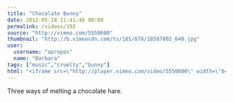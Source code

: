 ```yaml
---
title: "Chocolate Bunny"
date: 2012-05-18 11:41:46 00:00
permalink: /videos/192
source: "http://vimeo.com/5550600"
thumbnail: "http://b.vimeocdn.com/ts/185/878/18587802_640.jpg"
user:
  username: "apropos"
  name: "Barbara"
tags: ["music","cruelty","bunny"]
html: "<iframe src=\"http://player.vimeo.com/video/5550600\" width=\"640\" height=\"368\" frameborder=\"0\" webkitallowfullscreen mozallowfullscreen allowfullscreen></iframe>"
---
```


Three ways of melting a chocolate hare.